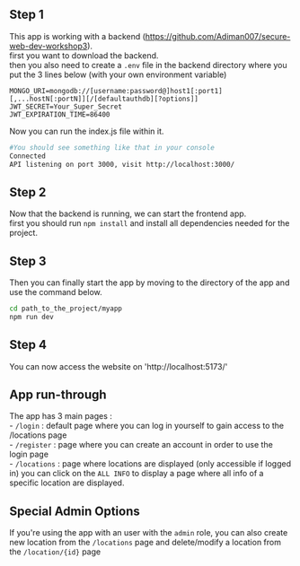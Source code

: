 ## Step 1

This app is working with a backend (https://github.com/Adiman007/secure-web-dev-workshop3).\
first you want to download the backend.\
then you also need to create a `.env` file in the backend directory where you put the 3 lines below (with your own environment variable)
```
MONGO_URI=mongodb://[username:password@]host1[:port1][,...hostN[:portN]][/[defaultauthdb][?options]]
JWT_SECRET=Your_Super_Secret
JWT_EXPIRATION_TIME=86400
```
Now you can run the index.js file within it.
```bash
#You should see something like that in your console
Connected
API listening on port 3000, visit http://localhost:3000/
```

## Step 2

Now that the backend is running, we can start the frontend app. \
first you should run `npm install` and install all dependencies needed for the project.

## Step 3
Then you can finally start the app by moving to the directory of the app and use the command below.
```bash
cd path_to_the_project/myapp
npm run dev
```

## Step 4 

You can now access the website on 'http://localhost:5173/'


## App run-through

The app has 3 main pages :\
    - `/login` : default page where you can log in yourself to gain access to the /locations page\
    - `/register` : page where you can create an account in order to use the login page\
    - `/locations` : page where locations are displayed (only accessible if logged in) you can click on the `ALL INFO` to display a page where all info of a specific location are displayed.

## Special Admin Options

If you're using the app with an user with the ``admin`` role, you can also create new location from the `/locations` page and delete/modify a location from the `/location/{id}` page
    

